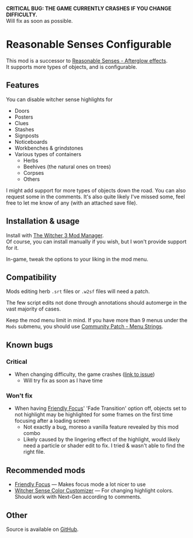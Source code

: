 **CRITICAL BUG: THE GAME CURRENTLY CRASHES IF YOU CHANGE DIFFICULTY.** <br/>
Will fix as soon as possible.

# Reasonable Senses Configurable

This mod is a successor to [Reasonable Senses - Afterglow effects](https://www.nexusmods.com/witcher3/mods/3377).<br/>
It supports more types of objects, and is configurable.

## Features

You can disable witcher sense highlights for
- Doors
- Posters
- Clues
- Stashes
- Signposts
- Noticeboards
- Workbenches & grindstones
- Various types of containers
  - Herbs
  - Beehives (the natural ones on trees)
  - Corpses
  - Others

I might add support for more types of objects down the road. You can also request some in the comments. It's also quite likely I've missed some, feel free to let me know of any (with an attached save file).

## Installation & usage

Install with [The Witcher 3 Mod Manager](https://www.nexusmods.com/witcher3/mods/2678).<br/>
Of course, you can install manually if you wish, but I won't provide support for it.

In-game, tweak the options to your liking in the mod menu.

## Compatibility

Mods editing herb `.srt` files or `.w2sf` files will need a patch.

The few script edits not done through annotations should automerge in the vast majority of cases.

Keep the mod menu limit in mind. If you have more than 9 menus under the `Mods` submenu, you should use [Community Patch - Menu Strings](https://www.nexusmods.com/witcher3/mods/3650).

## Known bugs

### Critical

- When changing difficulty, the game crashes ([link to issue](https://github.com/Benna96/witcher-3-reasonable-senses-configurable/issues/1))
  - Will try fix as soon as I have time

### Won't fix

- When having [Friendly Focus](https://www.nexusmods.com/witcher3/mods/7167)' 'Fade Transition' option off, objects set to not highlight may be highlighted for some frames on the first time focusing after a loading screen
  - Not exactly a bug, moreso a vanilla feature revealed by this mod combo
  - Likely caused by the lingering effect of the highlight, would likely need a particle or shader edit to fix. I tried & wasn't able to find the right file.

## Recommended mods

- [Friendly Focus](https://www.nexusmods.com/witcher3/mods/7167) — Makes focus mode a lot nicer to use
- [Witcher Sense Color Customizer](https://www.nexusmods.com/witcher3/mods/125) — For changing highlight colors. Should work with Next-Gen according to comments.

## Other

Source is available on [GitHub](https://github.com/Benna96/witcher-3-reasonable-senses-configurable).
